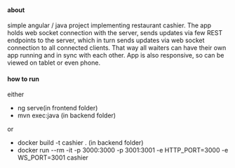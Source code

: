 #### about

simple angular / java project implementing restaurant cashier. The app holds web socket connection with the server, sends updates via few REST endpoints to the server, which in turn sends updates via web socket connection to all connected clients. That way all waiters can have their own app running and in sync with each other. App is also responsive, so can be viewed on tablet or even phone.

#### how to run

either
- ng serve(in frontend folder)
- mvn exec:java (in backend folder)

or
- docker build -t cashier . (in backend folder)
- docker run --rm -it -p 3000:3000 -p 3001:3001 -e HTTP_PORT=3000 -e WS_PORT=3001 cashier
